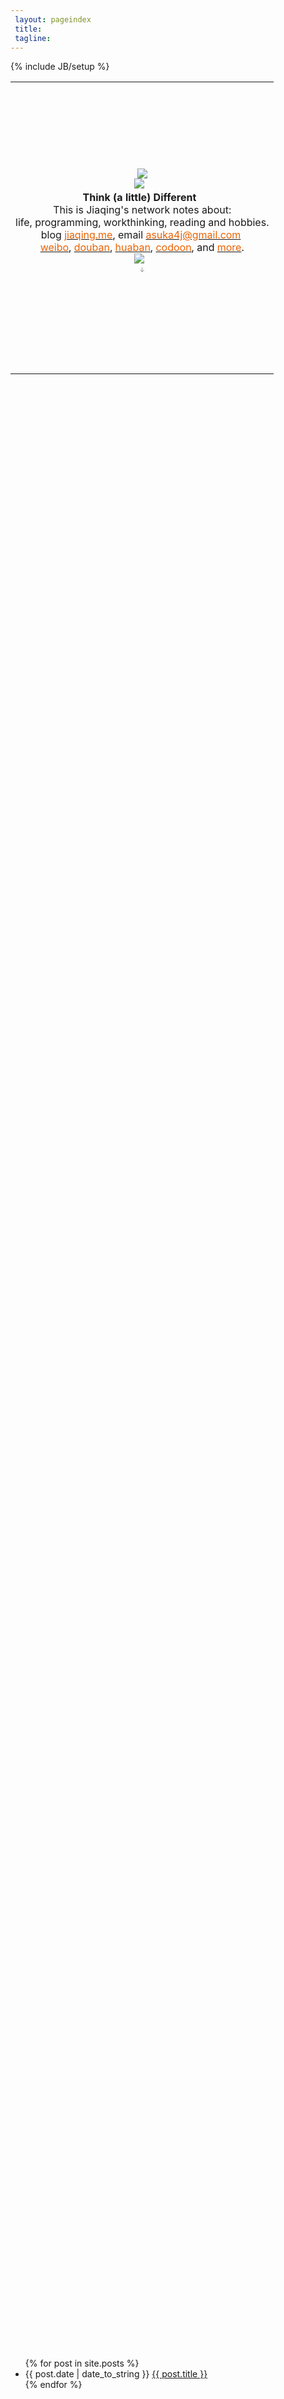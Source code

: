 ```yaml
---
 layout: pageindex
 title: 
 tagline: 
---
```

{% include JB/setup %}
<table height="90%" border="0" align="center"><tr><td>
</br>
</br>
</br>
</br>
</br>
</br>

<p>
<center><img id="9EE382F35E616D3ED837772593F8B767" src="http://pic.yupoo.com/asuka4j/D2C98pNC/medish.jpg" /></center>
<center>
<img id="jiaqinglogoline" src="http://pic.yupoo.com/asuka4j/D2EHePXh/medish.jpg"/>&nbsp;&nbsp;</br>
<strong>Think (a little) Different&nbsp;&nbsp;</strong></br>
This is Jiaqing's network notes about: </br>
life, programming, workthinking, reading and hobbies.</br>
blog&nbsp;<a href="http://jiaqing.me"><font color="#EB6202">jiaqing.me</font></a>,&nbsp;email&nbsp;<a href="mailto:asuka4j@gmail.com"><font color="#EB6202">asuka4j@gmail.com</font></a>&nbsp;</br>
<a href="http://weibo.com/Asuka4J"><font color="#EB6202">weibo</font></a>, <a href="http://www.douban.com/people/Asuka4J/"><font color="#EB6202">douban</font></a>, <a href="http://huaban.com/null/"><font color="#EB6202">huaban</font></a>, <a href="http://www.codoon.com/p/asuka4j"><font color="#EB6202">codoon</font></a>, and <a href="http://jiaqing.me/links.html"><font color="#EB6202">more</font></a>.</br>
<img id="jiaqinglogoline" src="http://pic.yupoo.com/asuka4j/D2EHePXh/medish.jpg"/>&nbsp;&nbsp;</br>
<font  size="1px" color="#8E8E8E">↓</font>
</center>
</br>
<!-- <center><img id="sapprow" src="http://pic.yupoo.com/asuka4j/D2Cia9Jc/medish.jpg"/></center> -->
</p>

</br>
</br>
</br>
</br>
</br>
</br>
</td></tr></table>
</br>
</br>
</br>
</br>
</br>
</br>

<ul class="postsList">
  {% for post in site.posts %}
  <li><span>{{ post.date | date_to_string }}</span> <a href="{{ BASE_PATH }}{{ post.url }}">{{ post.title }}</a></li>
  {% endfor %}
</ul>



